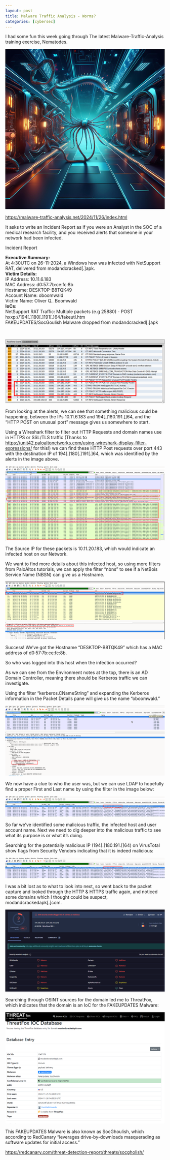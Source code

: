 ```yaml
---
layout: post
title: Malware Traffic Analysis - Worms?
categories: [cybersec]
---
```


I had some fun this week going through The latest Malware-Traffic-Analysis training exercise, Nematodes.

[![Photos](/assets/image/worms/cover.png)](/assets/image/worms/cover.png)

https://malware-traffic-analysis.net/2024/11/26/index.html

It asks to write an Incident Report as if you were an Analyst in the SOC of a medical research facility, and you received alerts that someone in your network had been infected.

Incident Report

<pr><strong>Executive Summary:</strong><br> At 4:30UTC on 26-11-2024, a Windows how was infected with NetSupport RAT, delivered from modandcracked[.]apk.</pr>
<br>
<pr><strong>Victim Details:</strong><br>
IP Address: 10.11.6.183<br>
MAC Address: d0:57:7b:ce:fc:8b<br>
Hostname: DESKTOP-B8TQK49<br>
Account Name: oboomwald<br>
Victim Name: Oliver Q.. Boomwald</pr>
<br>
<pr><strong>IoCs:</strong><br>
NetSupport RAT Traffic: Multiple packets (e.g 25880) - POST hxxp://194[.]180[.]191[.]64/fakeutl.htm<br>
FAKEUPDATES/SocGoulish Malware dropped from modandcracked[.]apk</pr>

<br>

[![Photos](/assets/image/worms/Alerts1.png)](/assets/image/worms/Alerts1.png)

From looking at the alerts, we can see that something malicious could be happening, between the IPs 10.11.6.183 and 194[.]180.191.[]64, and the “HTTP POST on unusual port” message gives us somewhere to start.

Using a Wireshark filter to filter out HTTP Requests and domain names use in HTTPS or SSL/TLS traffic (Thanks to https://unit42.paloaltonetworks.com/using-wireshark-display-filter-expressions/ for this!) we can find these HTTP Post requests over port 443 with the destination IP of 194[.]180[.]191[.]64, which was identified by the alerts in the image above.

[![Photos](/assets/image/worms/HTTPreq1.png)](/assets/image/worms/HTTPreq1.png)

The Source IP for these packets is 10.11.20.183, which would indicate an infected host on our Network.

We want to find more details about this infected host, so using more filters from PaloAltos tutorials, we can apply the filter “nbns” to see if a NetBois Service Name (NBSN) can give us a Hostname.

[![Photos](/assets/image/worms/nbns1.png)](/assets/image/worms/nbns1.png)

Success! We’ve got the Hostname “DESKTOP-B8TQK49” which has a MAC address of d0:57:7b:ce:fc:8b.

So who was logged into this host when the infection occurred?

As we can see from the Environment notes at the top, there is an AD Domain Controller, meaning there should be Kerberos traffic we can investigate.

Using the filter “kerberos.CNameString” and expanding the Kerberos information in the Packet Details pane will give us the name “oboomwald.”

[![Photos](/assets/image/worms/kerbcname1.png)](/assets/image/worms/kerbcname1.png)

We now have a clue to who the user was, but we can use LDAP to hopefully find a proper First and Last name by using the filter in the image below:

[![Photos](/assets/image/worms/ldapname.png)](/assets/image/worms/ldapname.png)

So far we’ve identified some malicious traffic, the infected host and user account name. Next we need to dig deeper into the malicious traffic to see what its purpose is or what it’s doing.


Searching for the potentially malicious IP (194[.]180.191.[]64) on VirusTotal show flags from Security Vendors indicating that it is indeed malicious:

[![Photos](/assets/image/worms/ldapname.png)](/assets/image/worms/ldapname.png)

I was a bit lost as to what to look into next, so went back to the packet capture and looked through the HTTP & HTTPS traffic again, and noticed some domains which I thought could be suspect, modandcrackedapk[.]com.

[![Photos](/assets/image/worms/vt1.png)](/assets/image/worms/vt1.png)

Searching through OSINT sources for the domain led me to ThreatFox, which indicates that the domain is an IoC for the FAKEUPDATES Malware:

[![Photos](/assets/image/worms/threatfox1.png)](/assets/image/worms/threatfox1.png)

This FAKEUPDATES Malware is also known as SocGhoulish, which according to RedCanary “leverages drive-by-downloads masquerading as software updates for initial access.” 

https://redcanary.com/threat-detection-report/threats/socgholish/









